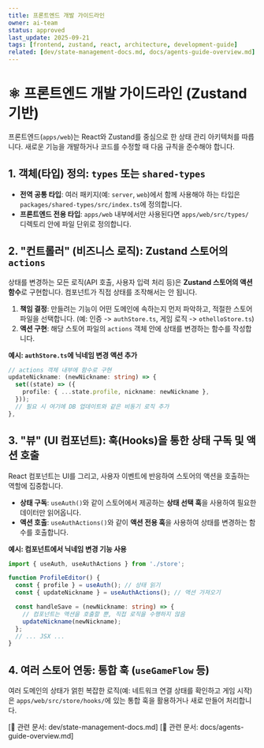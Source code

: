 ```yaml
---
title: 프론트엔드 개발 가이드라인
owner: ai-team
status: approved
last_update: 2025-09-21
tags: [frontend, zustand, react, architecture, development-guide]
related: [dev/state-management-docs.md, docs/agents-guide-overview.md]
---
```


# ⚛️ 프론트엔드 개발 가이드라인 (Zustand 기반)

프론트엔드(`apps/web`)는 React와 Zustand를 중심으로 한 상태 관리 아키텍처를 따릅니다. 새로운 기능을 개발하거나 코드를 수정할 때 다음 규칙을 준수해야 합니다.

## 1. 객체(타입) 정의: `types` 또는 `shared-types`

- **전역 공통 타입**: 여러 패키지(예: `server`, `web`)에서 함께 사용해야 하는 타입은 `packages/shared-types/src/index.ts`에 정의합니다.
- **프론트엔드 전용 타입**: `apps/web` 내부에서만 사용된다면 `apps/web/src/types/` 디렉토리 안에 파일 단위로 정의합니다.

## 2. "컨트롤러" (비즈니스 로직): Zustand 스토어의 `actions`

상태를 변경하는 모든 로직(API 호출, 사용자 입력 처리 등)은 **Zustand 스토어의 액션 함수**로 구현합니다. 컴포넌트가 직접 상태를 조작해서는 안 됩니다.

1.  **책임 결정**: 만들려는 기능이 어떤 도메인에 속하는지 먼저 파악하고, 적절한 스토어 파일을 선택합니다. (예: 인증 -> `authStore.ts`, 게임 로직 -> `othelloStore.ts`)
2.  **액션 구현**: 해당 스토어 파일의 `actions` 객체 안에 상태를 변경하는 함수를 작성합니다.

**예시: `authStore.ts`에 닉네임 변경 액션 추가**
```typescript
// actions 객체 내부에 함수로 구현
updateNickname: (newNickname: string) => {
  set((state) => ({
    profile: { ...state.profile, nickname: newNickname },
  }));
  // 필요 시 여기에 DB 업데이트와 같은 비동기 로직 추가
},
```

## 3. "뷰" (UI 컴포넌트): 훅(Hooks)을 통한 상태 구독 및 액션 호출

React 컴포넌트는 UI를 그리고, 사용자 이벤트에 반응하여 스토어의 액션을 호출하는 역할에 집중합니다.

- **상태 구독**: `useAuth()`와 같이 스토어에서 제공하는 **상태 선택 훅**을 사용하여 필요한 데이터만 읽어옵니다.
- **액션 호출**: `useAuthActions()`와 같이 **액션 전용 훅**을 사용하여 상태를 변경하는 함수를 호출합니다.

**예시: 컴포넌트에서 닉네임 변경 기능 사용**
```typescript
import { useAuth, useAuthActions } from './store';

function ProfileEditor() {
  const { profile } = useAuth(); // 상태 읽기
  const { updateNickname } = useAuthActions(); // 액션 가져오기

  const handleSave = (newNickname: string) => {
    // 컴포넌트는 액션을 호출할 뿐, 직접 로직을 수행하지 않음
    updateNickname(newNickname);
  };
  // ... JSX ...
}
```

## 4. 여러 스토어 연동: 통합 훅 (`useGameFlow` 등)

여러 도메인의 상태가 얽힌 복잡한 로직(예: 네트워크 연결 상태를 확인하고 게임 시작)은 `apps/web/src/store/hooks/`에 있는 통합 훅을 활용하거나 새로 만들어 처리합니다.

[📎 관련 문서: dev/state-management-docs.md]
[📎 관련 문서: docs/agents-guide-overview.md]
